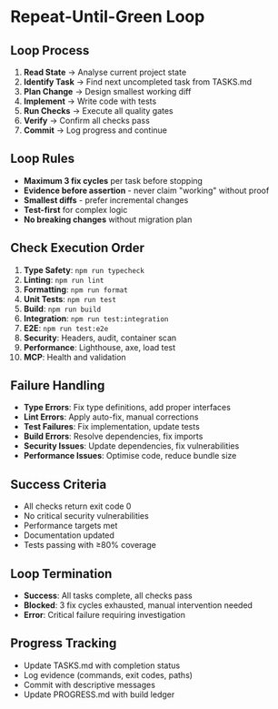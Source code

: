 # Repeat-Until-Green Loop

## Loop Process
1. **Read State** → Analyse current project state
2. **Identify Task** → Find next uncompleted task from TASKS.md
3. **Plan Change** → Design smallest working diff
4. **Implement** → Write code with tests
5. **Run Checks** → Execute all quality gates
6. **Verify** → Confirm all checks pass
7. **Commit** → Log progress and continue

## Loop Rules
- **Maximum 3 fix cycles** per task before stopping
- **Evidence before assertion** - never claim "working" without proof
- **Smallest diffs** - prefer incremental changes
- **Test-first** for complex logic
- **No breaking changes** without migration plan

## Check Execution Order
1. **Type Safety**: `npm run typecheck`
2. **Linting**: `npm run lint`
3. **Formatting**: `npm run format`
4. **Unit Tests**: `npm run test`
5. **Build**: `npm run build`
6. **Integration**: `npm run test:integration`
7. **E2E**: `npm run test:e2e`
8. **Security**: Headers, audit, container scan
9. **Performance**: Lighthouse, axe, load test
10. **MCP**: Health and validation

## Failure Handling
- **Type Errors**: Fix type definitions, add proper interfaces
- **Lint Errors**: Apply auto-fix, manual corrections
- **Test Failures**: Fix implementation, update tests
- **Build Errors**: Resolve dependencies, fix imports
- **Security Issues**: Update dependencies, fix vulnerabilities
- **Performance Issues**: Optimise code, reduce bundle size

## Success Criteria
- All checks return exit code 0
- No critical security vulnerabilities
- Performance targets met
- Documentation updated
- Tests passing with ≥80% coverage

## Loop Termination
- **Success**: All tasks complete, all checks pass
- **Blocked**: 3 fix cycles exhausted, manual intervention needed
- **Error**: Critical failure requiring investigation

## Progress Tracking
- Update TASKS.md with completion status
- Log evidence (commands, exit codes, paths)
- Commit with descriptive messages
- Update PROGRESS.md with build ledger
